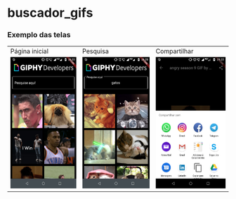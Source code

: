 # buscador_gifs
### Exemplo das telas

<table>
  <tr><td> Página inicial</td><td> Pesquisa </td><td> Compartilhar </td>
  </tr>
  <tr> <td> <img src="https://raw.githubusercontent.com/rebecabmfonseca/busca_gifs/master/imgs/img2.jpeg" 
height="300px" width="180px"> </td>
<td> <img src="https://raw.githubusercontent.com/rebecabmfonseca/busca_gifs/master/imgs/img3.jpeg"
height="300px" width="180px"> </td>
    <td> <img src="https://raw.githubusercontent.com/rebecabmfonseca/busca_gifs/master/imgs/img1.jpeg"
height="300px" width="180px"> </td>
  </tr>
</table>
